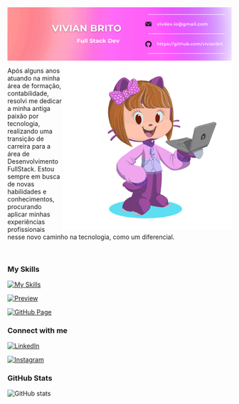 <img align="center" alt="banner" src="assets/readmebanner.png">

<img align="right" alt="octocat" height="380" src="assets/octocat-1719181362657.png">
<br>
<p align="justify-right">Após alguns anos atuando na minha área de formação, contabilidade, resolvi me dedicar a minha antiga paixão por tecnologia, realizando uma transição de carreira para a área de Desenvolvimento FullStack. Estou sempre em busca de novas habilidades e conhecimentos, procurando aplicar minhas experiências profissionais nesse novo caminho na tecnologia, como um diferencial. </p>
 <br>

### My Skills

[![My Skills](https://skillicons.dev/icons?i=html,css,js,py,git,github&perline=3)](https://skillicons.dev)

[![Preview](https://img.shields.io/badge/Portfolio-000?style=for-the-badge&logo=github&logoColor=EE82EE)](https://github.com/vivianbrt)

[![GitHub Page](https://img.shields.io/badge/vivianbrt.github.io-EE82EE?style=for-the-badge)](https://github.com/vivianbrt)

### Connect with me

[![LinkedIn](https://img.shields.io/badge/-LinkedIn-000?style=for-the-badge&logo=linkedin&logoColor=EE82EE&color:FFF)](https://www.linkedin.com/in/viviansbrito/)

[![Instagram](https://img.shields.io/badge/-Instagram-000?style=for-the-badge&logo=instagram&logoColor=EE82EE&color:FFF)](https://www.instagram.com/viviann_her/)

### GitHub Stats

![GitHub stats](https://github-readme-stats-git-masterrstaa-rickstaa.vercel.app/api?username=vivianbrt&hide_title=true&show_icons=true&include_all_commits=false&count_private=true&line_height=25&hide=issues&bg_color=000&title_color=EE82EE&text_color=FFF&border_radius=3&border_color=36123c&icon_color=EE82EE&theme=jolly)

